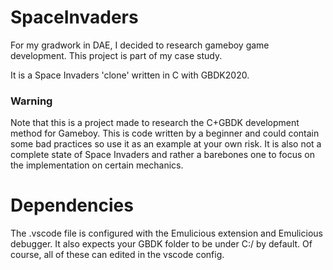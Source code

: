 # SpaceInvaders

For my gradwork in DAE, I decided to research gameboy game development.
This project is part of my case study.

It is a Space Invaders 'clone' written in C with GBDK2020.

### Warning
Note that this is a project made to research the C+GBDK development method for Gameboy. This is code written by a beginner and could contain some bad practices so use it as an example at your own risk. It is also not a complete state of Space Invaders and rather a barebones one to focus on the implementation on certain mechanics.

# Dependencies
The .vscode file is configured with the Emulicious extension and Emulicious debugger.
It also expects your GBDK folder to be under C:/ by default.
Of course, all of these can edited in the vscode config.

